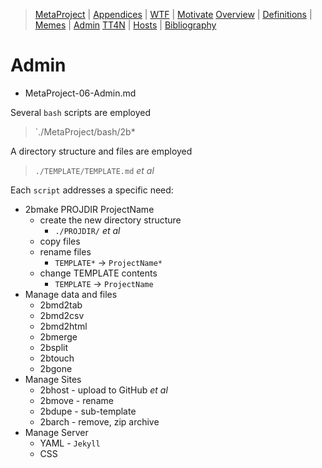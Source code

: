 [  this is a comment. ]::

<link href="styles.css" rel="stylesheet"></link>

> [MetaProject](../MetaProject.md) | [Appendices](./MetaProject-00-Appendices.md) | [WTF](./MetaProject-01-WTF.md) | [Motivate](./MetaProject-02-Motivate.md) 
> [Overview](./MetaProject-03-Overview.md) | [Definitions](./MetaProject-04-Definitions.md) | [Memes](./MetaProject-05-Memes.md) | [Admin](./MetaProject-06-Admin.md) 
> [TT4N](./MetaProject-07-TT4N.md) | [Hosts](./MetaProject-08-Hosts.md) | [Bibliography](./MetaProject-99-Bibliography.md) 

# Admin

- MetaProject-06-Admin.md

Several `bash` scripts are employed
> `./MetaProject/bash/2b*

A directory structure and files are employed
> `./TEMPLATE/TEMPLATE.md` *et al*

Each `script` addresses a specific need:

- 2bmake PROJDIR ProjectName
  - create the new directory structure
    - `./PROJDIR/` *et al*
  - copy files
  - rename files
    - `TEMPLATE*` -> `ProjectName*`
  - change TEMPLATE contents
    - `TEMPLATE` -> `ProjectName`
- Manage data and files
  - 2bmd2tab
  - 2bmd2csv
  - 2bmd2html
  - 2bmerge
  - 2bsplit
  - 2btouch
  - 2bgone
- Manage Sites
  - 2bhost - upload to GitHub *et al*
  - 2bmove - rename
  - 2bdupe - sub-template
  - 2barch - remove, zip archive
- Manage Server
  - YAML - `Jekyll`
  - CSS
